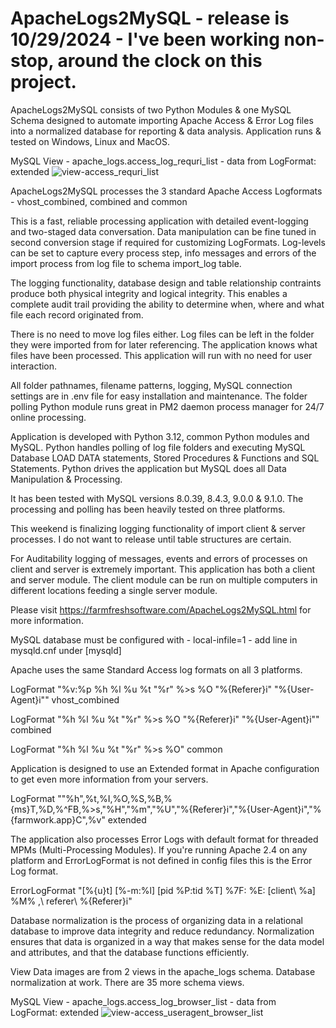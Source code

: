 # ApacheLogs2MySQL - release is 10/29/2024 - I've been working non-stop, around the clock on this project.  

ApacheLogs2MySQL consists of two Python Modules & one MySQL Schema designed to automate importing Apache Access & Error Log files into a normalized database for reporting & data analysis. Application runs & tested on Windows, Linux and MacOS.

MySQL View - apache_logs.access_log_requri_list - data from LogFormat: extended
![view-access_requri_list](https://github.com/user-attachments/assets/7cf9ff89-a1d7-4e93-ae93-deeca87175f9)

ApacheLogs2MySQL processes the 3 standard Apache Access Logformats - vhost_combined, combined and common

This is a fast, reliable processing application with detailed event-logging and two-staged data conversation. Data manipulation can be fine tuned in second conversion stage if required for customizing LogFormats. Log-levels can be set to capture every process step, info messages and errors of the import process from log file to schema import_log table.

The logging functionality, database design and table relationship contraints produce both physical integrity and logical integrity. This enables a complete audit trail providing the ability to determine when, where and what file each record originated from.

There is no need to move log files either. Log files can be left in the folder they were imported from for later referencing. The application knows what files have been processed. This application will run with no need for user interaction.

All folder pathnames, filename patterns, logging, MySQL connection settings are in .env file for easy installation and maintenance. The folder polling Python module runs great in PM2 daemon process manager for 24/7 online processing.

Application is developed with Python 3.12, common Python modules and MySQL. Python handles polling of log file folders and executing MySQL Database LOAD DATA statements, Stored Procedures & Functions and SQL Statements. Python drives the application but MySQL does all Data Manipulation & Processing.

It has been tested with MySQL versions 8.0.39, 8.4.3, 9.0.0 & 9.1.0. The processing and polling has been heavily tested on three platforms.

This weekend is finalizing logging functionality of import client & server processes. I do not want to release until table structures are certain.

For Auditability logging of messages, events and errors of processes on client and server is extremely important. This application has both a client and server module. The client module can be run on multiple computers in different locations feeding a single server module.

Please visit https://farmfreshsoftware.com/ApacheLogs2MySQL.html for more information.

MySQL database must be configured with - local-infile=1 - add line in mysqld.cnf under [mysqld]

Apache uses the same Standard Access log formats on all 3 platforms.

LogFormat "%v:%p %h %l %u %t \"%r\" %>s %O \"%{Referer}i\" \"%{User-Agent}i\"" vhost_combined

LogFormat "%h %l %u %t \"%r\" %>s %O \"%{Referer}i\" \"%{User-Agent}i\"" combined

LogFormat "%h %l %u %t \"%r\" %>s %O" common

Application is designed to use an Extended format in Apache configuration to get even more information from your servers.

LogFormat "\"%h\",%t,%I,%O,%S,%B,%{ms}T,%D,%^FB,%>s,\"%H\",\"%m\",\"%U\",\"%{Referer}i\",\"%{User-Agent}i\",\"%{farmwork.app}C\",%v" extended

The application also processes Error Logs with default format for threaded MPMs (Multi-Processing Modules). If you're running Apache 2.4 on any platform and ErrorLogFormat is not defined in config files this is the Error Log format.

ErrorLogFormat "[%{u}t] [%-m:%l] [pid %P:tid %T] %7F: %E: [client\ %a] %M% ,\ referer\ %{Referer}i"

Database normalization is the process of organizing data in a relational database to improve data integrity and reduce redundancy. Normalization ensures that data is organized in a way that makes sense for the data model and attributes, and that the database functions efficiently.

View Data images are from 2 views in the apache_logs schema. Database normalization at work. There are 35 more schema views.

MySQL View - apache_logs.access_log_browser_list - data from LogFormat: extended
![view-access_useragent_browser_list](https://github.com/user-attachments/assets/1550daf7-e591-47c4-a70a-cb4fc5fdefd9)
